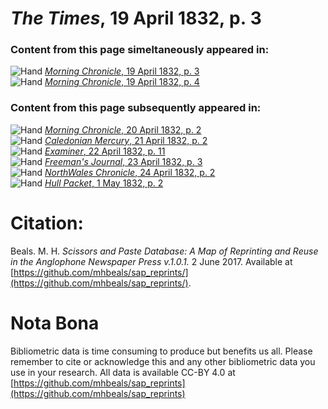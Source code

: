 # *The Times*, 19 April 1832, p. 3  
  
### Content from this page simeltaneously appeared in:  
![Hand](http://scissorsandpaste.net/wp-content/uploads/2017/06/smallhandpointer.png) [*Morning Chronicle*, 19 April 1832, p. 3](https://mhbeals.github.io/sap_html/Morning-Chronicle/Morning-Chronicle-19-April-1832-p-3)  
![Hand](http://scissorsandpaste.net/wp-content/uploads/2017/06/smallhandpointer.png) [*Morning Chronicle*, 19 April 1832, p. 4](https://mhbeals.github.io/sap_html/Morning-Chronicle/Morning-Chronicle-19-April-1832-p-4)  
  
### Content from this page subsequently appeared in:  
![Hand](http://scissorsandpaste.net/wp-content/uploads/2017/06/smallhandpointer.png) [*Morning Chronicle*, 20 April 1832, p. 2](https://mhbeals.github.io/sap_html/Morning-Chronicle/Morning-Chronicle-20-April-1832-p-2)  
![Hand](http://scissorsandpaste.net/wp-content/uploads/2017/06/smallhandpointer.png) [*Caledonian Mercury*, 21 April 1832, p. 2](https://mhbeals.github.io/sap_html/Caledonian-Mercury/Caledonian-Mercury-21-April-1832-p-2)  
![Hand](http://scissorsandpaste.net/wp-content/uploads/2017/06/smallhandpointer.png) [*Examiner*, 22 April 1832, p. 11](https://mhbeals.github.io/sap_html/Examiner/Examiner-22-April-1832-p-11)  
![Hand](http://scissorsandpaste.net/wp-content/uploads/2017/06/smallhandpointer.png) [*Freeman's Journal*, 23 April 1832, p. 3](https://mhbeals.github.io/sap_html/Freeman's-Journal/Freeman's-Journal-23-April-1832-p-3)  
![Hand](http://scissorsandpaste.net/wp-content/uploads/2017/06/smallhandpointer.png) [*NorthWales Chronicle*, 24 April 1832, p. 2](https://mhbeals.github.io/sap_html/NorthWales-Chronicle/NorthWales-Chronicle-24-April-1832-p-2)  
![Hand](http://scissorsandpaste.net/wp-content/uploads/2017/06/smallhandpointer.png) [*Hull Packet*, 1 May 1832, p. 2](https://mhbeals.github.io/sap_html/Hull-Packet/Hull-Packet-1-May-1832-p-2)  


# Citation: 

Beals. M. H. *Scissors and Paste Database: A Map of Reprinting and Reuse in the Anglophone Newspaper Press v.1.0.1.* 2 June 2017. Available at [https://github.com/mhbeals/sap_reprints/](https://github.com/mhbeals/sap_reprints/). 

# Nota Bona

Bibliometric data is time consuming to produce but benefits us all. Please remember to cite or acknowledge this and any other bibliometric data you use in your research. All data is available CC-BY 4.0 at [https://github.com/mhbeals/sap_reprints](https://github.com/mhbeals/sap_reprints)